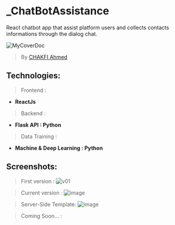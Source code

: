 # _ChatBotAssistance
React chatbot app that assist platform users and collects contacts informations through the dialog chat.


![MyCoverDoc](https://user-images.githubusercontent.com/36175107/222153466-ffb1d2ef-b977-4085-855b-7719bf76419d.png)

> By [CHAKFI Ahmed](https://www.linkedin.com/in/chakfi-ahmed/)

## Technologies:

> Frontend : 
- **ReactJs**

> Backend : 
- **Flask API : Python**

> Data Training : 
- **Machine & Deep Learning : Python**

## Screenshots:

> First version : 
![v01](https://user-images.githubusercontent.com/36175107/223455557-00d5531b-6929-4b2b-8961-7e0d4dc80cc5.png)

> Current version :
![image](https://user-images.githubusercontent.com/36175107/234850517-5b36ebcb-8043-4bb6-bd5b-6346a1075979.png)

> Server-Side Template:
![image](https://user-images.githubusercontent.com/36175107/231483745-0ddae89c-791c-4b99-a137-d7c22558f37e.png)

 > Coming Soon... : 
